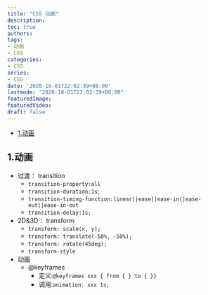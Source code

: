 ```yaml
---
title: "CSS 动画"
description:
toc: true
authors:
tags:
- 动画
- CSS
categories:
- CSS
series:
- CSS
date: '2020-10-01T22:02:39+08:00'
lastmode: "2020-10-01T22:02:39+08:00"
featuredImage:
featuredVideo:
draft: false
---
```

- [1.动画](#1动画)

## 1.动画

- 过渡： transition
  - ```transition-property:all```
  - ```transition-duration:1s```;
  - ```transition-timing-function:linear||ease||ease-in||ease-out||ease-in-out```
  - ```transition-delay:1s;```
- 2D&3D： transform
  - ```transform: scale(x, y);```
  - ```transform: translate(-50%, -50%);```
  - ```transform: rotate(45deg);```
  - ```transform-style```
- 动画
  - @keyframes
    - 定义:```@keyframes xxx { from { } to { }}```
    - 调用:```animation: xxx 1s;```
